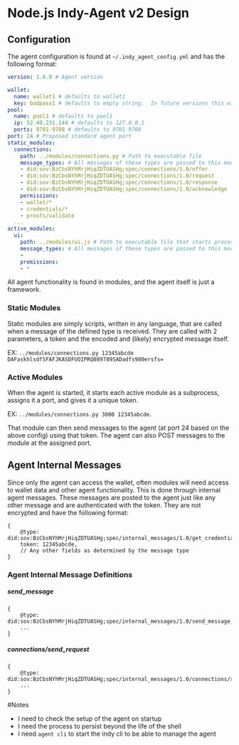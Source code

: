 # Node.js Indy-Agent v2 Design
## Configuration
The agent configuration is found at `~/.indy_agent_config.yml` and has the following format: 

```yaml
version: 1.6.0 # Agent version

wallet:
  name: wallet1 # defaults to wallet1
  key: badpass1 # defaults to empty string.  In future versions this will not be found in the config.
pool:
  name: pool1 # defaults to pool1
  ip: 52.40.231.144 # defaults to 127.0.0.1
  ports: 9701-9708 # defaults to 9701-9708
port: 24 # Proposed standard agent port
static_modules:
  connections:
    path: ../modules/connections.py # Path to executable file
    message_types: # All messages of these types are passed to this module.
    - did:sov:BzCbsNYhMrjHiqZDTUASHg;spec/connections/1.0/offer
    - did:sov:BzCbsNYhMrjHiqZDTUASHg;spec/connections/1.0/request
    - did:sov:BzCbsNYhMrjHiqZDTUASHg;spec/connections/1.0/response
    - did:sov:BzCbsNYhMrjHiqZDTUASHg;spec/connections/1.0/acknowledge
    permissions:
    - wallet/*
    - credentials/*
    - proofs/validate
  ...
active_modules:
  ui:
  	path: ../modules/ui.js # Path to executable file that starts process
  	message_types: # All messages of these types are passed to this module.
  	- 
  	premissions:
  	- *
```

All agent functionality is found in modules, and the agent itself is just a framework. 

### Static Modules
Static modules are simply scripts, written in any language, that are called when a message of the defined type is received.  They are called with 2 parameters, a token and the encoded and (likely) encrypted message itself. 

EX: `../modules/connections.py 12345abcde DAFaskhlsdfSFAFJKASDFUOIPRQ089789SADadfs980ersfs=`

### Active Modules
When the agent is started, it starts each active module as a subprocess, assigns it a port, and gives it a unique token.  

EX: `../modules/connections.py 3000 12345abcde`.  

That module can then send messages to the agent (at port 24 based on the above config) using that token.  The agent can also POST messages to the module at the assigned port.

## Agent Internal Messages
Since only the agent can access the wallet, often modules will need access to wallet data and other agent functionality.  This is done through internal agent messages.  These messages are posted to the agent just like any other message and are authenticated with the token.  They are not encrypted and have the following format:

```
{
	@type: did:sov:BzCbsNYhMrjHiqZDTUASHg;spec/internal_messages/1.0/get_credentials,
	token: 12345abcde,
	// Any other fields as determined by the message type
}
```

### Agent Internal Message Definitions

##### send\_message

```
{
	@type: did:sov:BzCbsNYhMrjHiqZDTUASHg;spec/internal_messages/1.0/send_message,
	...
}
```

##### connections/send_request

```
{
	@type: did:sov:BzCbsNYhMrjHiqZDTUASHg;spec/internal_messages/1.0/connections/send_request,
	...
}
```




#Notes
* I need to check the setup of the agent on startup
* I need the process to persist beyond the life of the shell
* I need `agent cli` to start the indy cli to be able to manage the agent
